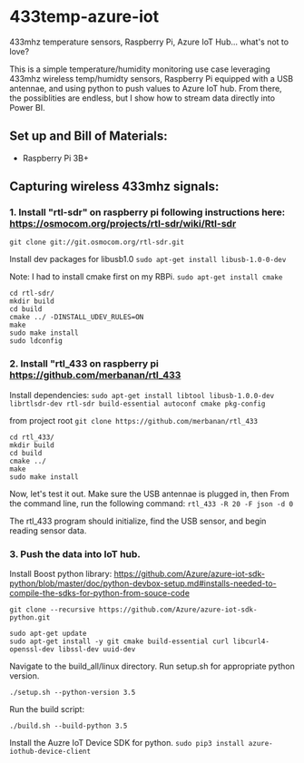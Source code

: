 # 433temp-azure-iot
433mhz temperature sensors, Raspberry Pi, Azure IoT Hub... what's not to love? 

This is a simple temperature/humidity monitoring use case leveraging 433mhz wireless temp/humidty sensors, Raspberry Pi equipped with a USB antennae, and using python to push values to Azure IoT hub. From there, the possiblities are endless, but I show how to stream data directly into Power BI. 

## Set up and Bill of Materials: 
* Raspberry Pi 3B+ 

## Capturing wireless 433mhz signals:
### 1. Install "rtl-sdr" on raspberry pi following instructions here: https://osmocom.org/projects/rtl-sdr/wiki/Rtl-sdr 

`git clone git://git.osmocom.org/rtl-sdr.git`

Install dev packages for libusb1.0
`sudo apt-get install libusb-1.0-0-dev`

Note: I had to install cmake first on my RBPi. 
`sudo apt-get install cmake`

```
cd rtl-sdr/
mkdir build
cd build
cmake ../ -DINSTALL_UDEV_RULES=ON
make
sudo make install
sudo ldconfig
```
### 2. Install "rtl_433 on raspberry pi https://github.com/merbanan/rtl_433
Install dependencies: 
`sudo apt-get install libtool libusb-1.0.0-dev librtlsdr-dev rtl-sdr build-essential autoconf cmake pkg-config`

from project root
`git clone https://github.com/merbanan/rtl_433`

```
cd rtl_433/
mkdir build
cd build
cmake ../
make
sudo make install
```
Now, let's test it out. Make sure the USB antennae is plugged in, then From the command line, run the following command: 
`rtl_433 -R 20 -F json -d 0`

The rtl_433 program should initialize, find the USB sensor, and begin reading sensor data. 

### 3. Push the data into IoT hub. 
Install Boost python library:
https://github.com/Azure/azure-iot-sdk-python/blob/master/doc/python-devbox-setup.md#installs-needed-to-compile-the-sdks-for-python-from-souce-code

`git clone --recursive https://github.com/Azure/azure-iot-sdk-python.git`

```
sudo apt-get update
sudo apt-get install -y git cmake build-essential curl libcurl4-openssl-dev libssl-dev uuid-dev
```
Navigate to the build_all/linux directory. Run setup.sh for appropriate python version. 
```
./setup.sh --python-version 3.5
```
Run the build script:
```
./build.sh --build-python 3.5
```



Install the Auzre IoT Device SDK for python. 
`sudo pip3 install azure-iothub-device-client`



